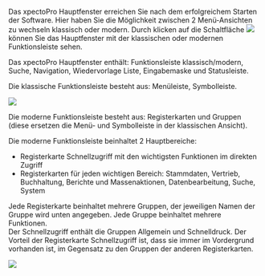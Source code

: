 Das xpectoPro Hauptfenster erreichen Sie nach dem erfolgreichem Starten der Software. 
Hier haben Sie die Möglichkeit zwischen 2 Menü-Ansichten zu wechseln klassisch oder modern. Durch klicken auf die Schaltfläche ![](http://xpecto.github.io/docs/img/img_1460976709067.png) können Sie das Hauptfenster mit der klassischen oder modernen Funktionsleiste sehen.

Das xpectoPro Hauptfenster enthält: Funktionsleiste klassisch/modern, Suche, Navigation, Wiedervorlage Liste, Eingabemaske und Statusleiste.

Die klassische Funktionsleiste besteht aus: Menüleiste, Symbolleiste.

![](http://xpecto.github.io/docs/img/img_1460975232635.png)

Die moderne Funktionsleiste besteht aus: Registerkarten und  Gruppen (diese ersetzen die Menü- und Symbolleiste in der klassischen Ansicht). 

Die moderne Funktionsleiste beinhaltet 2 Hauptbereiche:

 - Registerkarte Schnellzugriff mit den wichtigsten Funktionen im direkten Zugriff
 - Registerkarten für jeden wichtigen Bereich: Stammdaten, Vertrieb, Buchhaltung, Berichte und Massenaktionen, Datenbearbeitung, Suche, System

Jede Registerkarte beinhaltet mehrere Gruppen, der jeweiligen Namen der Gruppe wird unten angegeben.
Jede Gruppe beinhaltet mehrere Funktionen.  
Der Schnellzugriff  enthält die Gruppen Allgemein und Schnelldruck. Der Vorteil der Registerkarte Schnellzugriff ist, dass sie immer im Vordergrund vorhanden ist, im Gegensatz zu den Gruppen der anderen Registerkarten.

![](http://xpecto.github.io/docs/img/img_1460976271855.png)